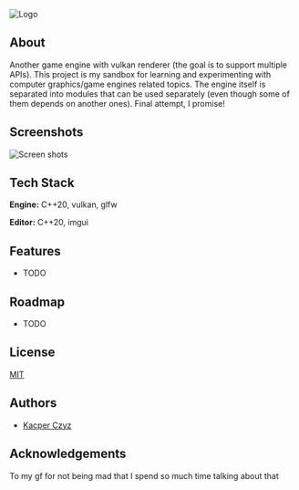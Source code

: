 ![Logo](https://i.imgur.com/JqbtTVi.png)

## About

Another game engine with vulkan renderer (the goal is to support multiple APIs). This project is my sandbox for learning and experimenting with computer graphics/game engines related topics. The engine itself is separated into modules that can be used separately (even though some of them depends on another ones). Final attempt, I promise!

## Screenshots

![Screen shots](https://i.imgur.com/zqkQw2N.png)

## Tech Stack

**Engine:** C++20, vulkan, glfw

**Editor:** C++20, imgui

## Features

- TODO

## Roadmap

- TODO

## License

[MIT](https://choosealicense.com/licenses/mit/)

## Authors

- [Kacper Czyz](https://www.github.com/nekoffski)

## Acknowledgements

To my gf for not being mad that I spend so much time talking about that
